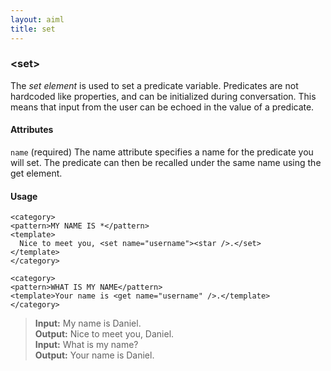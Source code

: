 ```yaml
---
layout: aiml
title: set
---
```


### &lt;set&gt;

The *set element* is used to set a predicate variable. Predicates are not hardcoded like properties, and can be initialized during conversation. This means that input from the user can be echoed in the value of a predicate.

#### Attributes

`name` (required)
The name attribute specifies a name for the predicate you will set. The predicate can then be recalled under the same name using the get element.

#### Usage

    <category>
    <pattern>MY NAME IS *</pattern>
    <template>
      Nice to meet you, <set name="username"><star />.</set>
    </template>
    </category>
    
    <category>
    <pattern>WHAT IS MY NAME</pattern>
    <template>Your name is <get name="username" />.</template>
    </category>

>**Input:** My name is Daniel.  
**Output:** Nice to meet you, Daniel.  
**Input:** What is my name?  
**Output:** Your name is Daniel.

